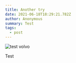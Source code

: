 ```yaml
---
title: Another try
date: 2021-06-18T18:29:21.782Z
author: Anonymous
summary: Test
tags:
  - post
---
```

![test volvo](/_site/static/img/265687_xc60_recharge_plug-in_hyrbid_r-design_in_crystal_white_pearl.jpg)



Test